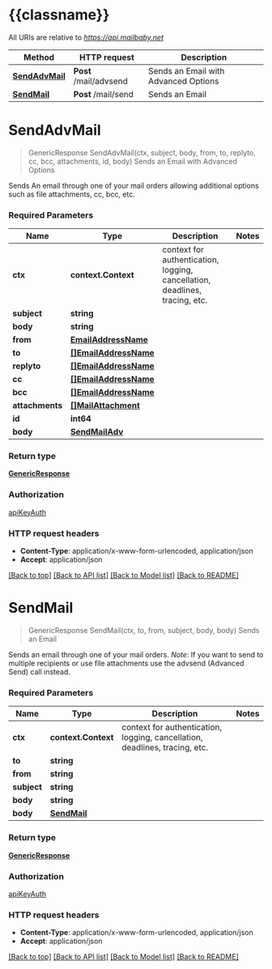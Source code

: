 # {{classname}}

All URIs are relative to *https://api.mailbaby.net*

Method | HTTP request | Description
------------- | ------------- | -------------
[**SendAdvMail**](SendingApi.md#SendAdvMail) | **Post** /mail/advsend | Sends an Email with Advanced Options
[**SendMail**](SendingApi.md#SendMail) | **Post** /mail/send | Sends an Email

# **SendAdvMail**
> GenericResponse SendAdvMail(ctx, subject, body, from, to, replyto, cc, bcc, attachments, id, body)
Sends an Email with Advanced Options

Sends An email through one of your mail orders allowing additional options such as file attachments, cc, bcc, etc.

### Required Parameters

Name | Type | Description  | Notes
------------- | ------------- | ------------- | -------------
 **ctx** | **context.Context** | context for authentication, logging, cancellation, deadlines, tracing, etc.
  **subject** | **string**|  | 
  **body** | **string**|  | 
  **from** | [**EmailAddressName**](.md)|  | 
  **to** | [**[]EmailAddressName**](EmailAddressName.md)|  | 
  **replyto** | [**[]EmailAddressName**](EmailAddressName.md)|  | 
  **cc** | [**[]EmailAddressName**](EmailAddressName.md)|  | 
  **bcc** | [**[]EmailAddressName**](EmailAddressName.md)|  | 
  **attachments** | [**[]MailAttachment**](MailAttachment.md)|  | 
  **id** | **int64**|  | 
  **body** | [**SendMailAdv**](SendMailAdv.md)|  | 

### Return type

[**GenericResponse**](GenericResponse.md)

### Authorization

[apiKeyAuth](../README.md#apiKeyAuth)

### HTTP request headers

 - **Content-Type**: application/x-www-form-urlencoded, application/json
 - **Accept**: application/json

[[Back to top]](#) [[Back to API list]](../README.md#documentation-for-api-endpoints) [[Back to Model list]](../README.md#documentation-for-models) [[Back to README]](../README.md)

# **SendMail**
> GenericResponse SendMail(ctx, to, from, subject, body, body)
Sends an Email

Sends an email through one of your mail orders.  *Note*: If you want to send to multiple recipients or use file attachments use the advsend (Advanced Send) call instead. 

### Required Parameters

Name | Type | Description  | Notes
------------- | ------------- | ------------- | -------------
 **ctx** | **context.Context** | context for authentication, logging, cancellation, deadlines, tracing, etc.
  **to** | **string**|  | 
  **from** | **string**|  | 
  **subject** | **string**|  | 
  **body** | **string**|  | 
  **body** | [**SendMail**](SendMail.md)|  | 

### Return type

[**GenericResponse**](GenericResponse.md)

### Authorization

[apiKeyAuth](../README.md#apiKeyAuth)

### HTTP request headers

 - **Content-Type**: application/x-www-form-urlencoded, application/json
 - **Accept**: application/json

[[Back to top]](#) [[Back to API list]](../README.md#documentation-for-api-endpoints) [[Back to Model list]](../README.md#documentation-for-models) [[Back to README]](../README.md)

